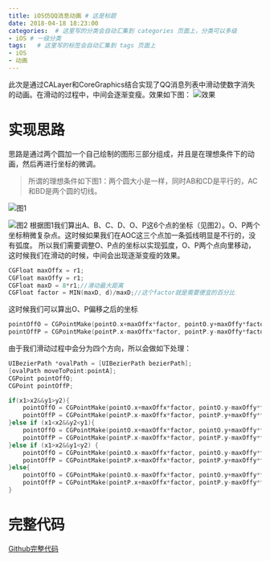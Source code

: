 ```yaml
---
title: iOS仿QQ消息动画 # 这是标题
date: 2018-04-18 18:23:00
categories:  # 这里写的分类会自动汇集到 categories 页面上，分类可以多级
- iOS # 一级分类
tags:   # 这里写的标签会自动汇集到 tags 页面上
- iOS
- 动画
---
```

此次是通过CALayer和CoreGraphics结合实现了QQ消息列表中滑动使数字消失的动画。在滑动的过程中，中间会逐渐变瘦。效果如下图：
![效果](https://upload-images.jianshu.io/upload_images/6644906-5192795aaf4ab435.gif?imageMogr2/auto-orient/strip)
# 实现思路
思路是通过两个圆加一个自己绘制的图形三部分组成，并且是在理想条件下的动画，然后再进行坐标的微调。
>所谓的理想条件如下图1：两个圆大小是一样，同时AB和CD是平行的，AC和BD是两个圆的切线。

![图1](https://upload-images.jianshu.io/upload_images/6644906-a7a5e42490c37ea0.jpg?imageMogr2/auto-orient/strip%7CimageView2/2/w/1240)

![图2](https://upload-images.jianshu.io/upload_images/6644906-ff47a9778653b393.jpeg?imageMogr2/auto-orient/strip%7CimageView2/2/w/1240)
根据图1我们算出A、B、C、D、O、P这6个点的坐标（见图2）。O、P两个坐标稍微复杂点。这时候如果我们在AOC这三个点加一条弧线明显是不行的，没有弧度。
所以我们需要调整O、P点的坐标以实现弧度，O、P两个点向里移动，这时候我们在滑动的时候，中间会出现逐渐变瘦的效果。
```Objective-C
CGFloat maxOffx = r1;
CGFloat maxOffy = r1;
CGFloat maxD = 8*r1;//滑动最大距离
CGFloat factor = MIN(maxD, d)/maxD;//这个factor就是需要便宜的百分比
```
这时候我们可以算出O、P偏移之后的坐标
```Objective-C
pointOffO = CGPointMake(pointO.x+maxOffx*factor, pointO.y+maxOffy*factor);
pointOffP = CGPointMake(pointP.x-maxOffx*factor, pointP.y-maxOffy*factor);
```
由于我们滑动过程中会分为四个方向，所以会做如下处理：
```Objective-C
UIBezierPath *ovalPath = [UIBezierPath bezierPath];
[ovalPath moveToPoint:pointA];
CGPoint pointOffO;
CGPoint pointOffP;

if(x1>x2&&y1>y2){
    pointOffO = CGPointMake(pointO.x+maxOffx*factor, pointO.y-maxOffy*factor);
    pointOffP = CGPointMake(pointP.x-maxOffx*factor, pointP.y+maxOffy*factor);
}else if (x1<x2&&y2<y1){
    pointOffO = CGPointMake(pointO.x+maxOffx*factor, pointO.y+maxOffy*factor);
    pointOffP = CGPointMake(pointP.x-maxOffx*factor, pointP.y-maxOffy*factor);
}else if (x1>x2&&y1<y2) {
    pointOffO = CGPointMake(pointO.x-maxOffx*factor, pointO.y-maxOffy*factor);
    pointOffP = CGPointMake(pointP.x+maxOffx*factor, pointP.y+maxOffy*factor);
}else{
    pointOffO = CGPointMake(pointO.x-maxOffx*factor, pointO.y+maxOffy*factor);
    pointOffP = CGPointMake(pointP.x+maxOffx*factor, pointP.y-maxOffy*factor);
}
```
# 完整代码
[Github完整代码](https://github.com/FlyOceanFish/CoreAnimalCALayer)
